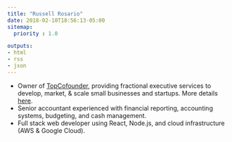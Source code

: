 ```yaml
---
title: "Russell Rosario"
date: 2018-02-10T18:56:13-05:00
sitemap:
  priority : 1.0

outputs:
- html
- rss
- json
---
```

<ul>
  <li>Owner of <a href="http://www.topcofounder.com/">TopCofounder</a>, providing fractional executive services to develop, market, & scale small businesses and startups. More details <a href="/blogs/fractional_exec/">here</a>.</li>
  <li>Senior accountant experienced with financial reporting, accounting systems, budgeting, and cash management.</li>
  <li>Full stack web developer using React, Node.js, and cloud infrastructure (AWS & Google Cloud).</li>
</ul>

<br/>